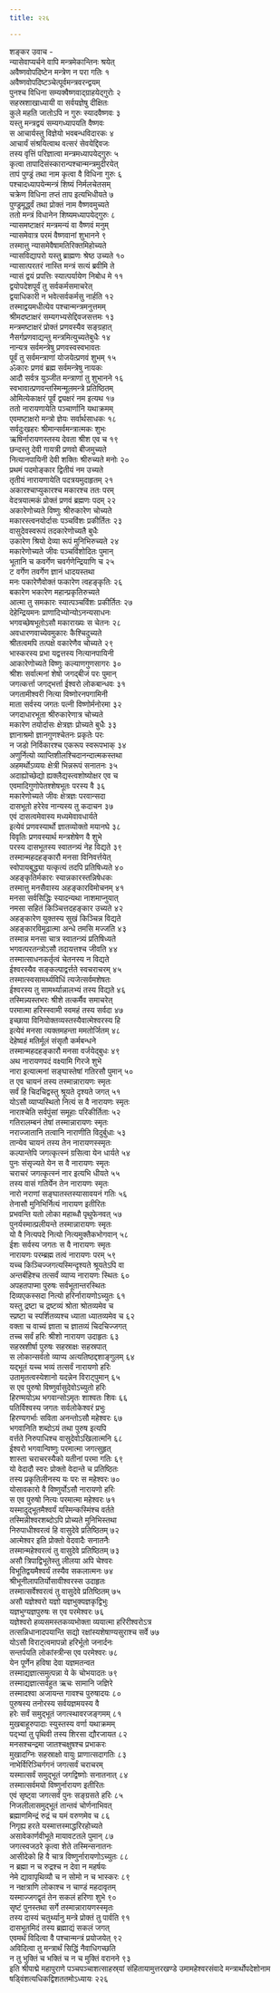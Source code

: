 ```yaml
---
title: २२६

---
```

शङ्कर उवाच -  
न्यासेवाप्यर्चने वापि मन्त्रमेकान्तिनः श्रयेत्  
अवैष्णवोपदिष्टेन मन्त्रेण न परा गतिः १  
अवैष्णवोपदिष्टञ्चेत्पूर्वमन्त्रवरन्द्वयम्  
पुनश्च विधिना सम्यक्वैष्णवाद्ग्राहयेद्गुरोः २  
सहस्रशाखाध्यायी वा सर्वयज्ञेषु दीक्षितः  
कुले महति जातोऽपि न गुरुः स्यादवैष्णवः ३  
यस्तु मन्त्रद्वयं सम्यगध्यापयति वैष्णवः  
स आचार्यस्तु विज्ञेयो भवबन्धविदारकः ४  
आचार्यं संश्रयित्वाथ वत्सरं सेवयेद्दिवजः  
तस्य वृत्तिं परिज्ञात्वा मन्त्रमध्यापयेद्गुरुः ५  
कृत्वा तापादिसंस्कारान्पश्चान्मन्त्रमुदीरयेत्  
तापं पुण्ड्रं तथा नाम कृत्वा वै विधिना गुरुः ६  
पश्चादध्यापयेन्मन्त्रं शिष्यं निर्मलचेतसम्  
चक्रेण विधिना तप्तं ताप इत्यभिधीयते ७  
पुण्ड्रमूर्द्ध्वं तथा प्रोक्तं नाम वैष्णवमुच्यते  
ततो मन्त्रं विधानेन शिष्यमध्यापयेद्गुरुः ८  
न्यासमष्टाक्षरं मन्त्रमन्यं वा वैष्णवं मनुम्  
न्यासमेवात्र परमं वैष्णवानां शुभानने ९  
तस्मात्तु न्यासमेवैषामतिरिक्तमिहोच्यते  
न्यासविद्यापरो यस्तु ब्राह्मणः श्रेष्ठ उच्यते १०  
न्यासात्परतरं नास्ति मन्त्रं सत्यं ब्रवीमि ते  
न्यासं द्वयं प्रपत्तिः स्यात्पर्यायेण निबोध मे ११  
द्वयोपदेशपूर्वं तु सर्वकर्मसमाचरेत्  
द्वयाधिकारी न भवेत्सर्वकर्मसु नार्हति १२  
तस्माद्वयमधीत्येव पश्चान्मन्त्रमनुत्तमम्  
श्रीमदष्टाक्षरं सम्यगभ्यसेद्दिवजसत्तमः १३  
मन्त्रमष्टाक्षरं प्रोक्तं प्रणवस्यैव सङ्ग्रहात्  
नैसर्गप्रणवाद्यन्तु मन्त्रमित्युच्यतेबुधैः १४  
नान्यत्र सर्वमन्त्रेषु प्रणवस्वस्वभावतः  
पूर्वं तु सर्वमन्त्राणां योजयेत्प्रणवं शुभम् १५  
ॐकारः प्रणवं ब्रह्म सर्वमन्त्रेषु नायकः  
आदौ सर्वत्र युञ्जीत मन्त्राणां तु शुभानने १६  
स्वभावात्प्रणवन्तस्मिन्मूलमन्त्रे प्रतिष्ठितम्  
ओमित्येकाक्षरं पूर्वं द्व्यक्षरं नम इत्यथ १७  
ततो नारायणायेति पञ्चार्णानि यथाक्रमम्  
एवमष्टाक्षरो मन्त्रो ज्ञेयः सर्वार्थसाधकः १८  
सर्वदुःखहरः श्रीमान्सर्वमन्त्रात्मकः शुभः  
ऋषिर्नारायणस्तस्य देवता श्रीश एव च १९  
छन्दस्तु देवी गायत्री प्रणवो बीजमुच्यते  
नित्यानपायिनी देवी शक्तिः श्रीरुच्यते मनोः २०  
प्रथमं पदमोङ्कार द्वितीयं नम उच्यते  
तृतीयं नारायणायेति पदत्रयमुदाहृतम् २१  
अकारश्चाप्युकारश्च मकारश्च ततः परम्  
वेदत्रयात्मकं प्रोक्तं प्रणवं ब्रह्मणः पदम् २२  
अकारेणोच्यते विष्णुः श्रीरुकारेण चोच्यते  
मकारस्त्वनयोर्दासः पञ्चविंशः प्रकीर्तितः २३  
वासुदेवस्वरूपं तदकारेणोच्यतै बुधैः  
उकारेण श्रियो देव्या रूपं मुनिभिरुच्यते २४  
मकारेणोच्यते जीवः पञ्चविंशोदितः पुमान्  
भूतानि च कवर्गेण चवर्गणेन्द्रियाणि च २५  
ट वर्गेण तवर्गेण ज्ञानं धादयस्तथा  
मनः पकारेणैवोक्तं फकारेण त्वहङ्कृतिः २६  
बकारेण भकारेण महान्प्रकृतिरुच्यते  
आत्मा तु समकारः स्यात्पञ्चविंशः प्रकीर्तितः २७  
देहेन्द्रियमनः प्राणादिभ्योन्योऽनन्यसाधनः  
भगवच्छेषभूतोऽसौ मकाराख्यः स चेतनः २८  
अवधारणवाच्येवमुकारः कैश्चिदुच्यते  
श्रीतत्वमपि तत्पक्षे वकारेणैव चोच्यते २९  
भास्करस्य प्रभा यद्वत्तस्य नित्यानपायिनी  
आकारेणोच्यते विष्णुः कल्याणगुणसागरः ३०  
श्रीशः सर्वात्मनां शेषो जगद्बीजं परः पुमान्  
जगत्कर्त्ता जगद्भर्त्ता ईश्वरो लोकबान्धवः ३१  
जगतामीश्वरी नित्या विष्णोरनपगामिनी  
माता सर्वस्य जगतः पत्नी विष्णोर्मनोरमा ३२  
जगदाधारभूता श्रीरुकारेणात्र चोच्यते  
मकारेण तयोर्दासः क्षेत्रज्ञः प्रोच्यते बुधैः ३३  
ज्ञानाश्रमो ज्ञानगुणश्चेतनः प्रकृतेः परः  
न जडो निर्विकारश्च एकरूप स्वरूपभाक् ३४  
अणुर्नित्यो व्याप्तिशीलश्चिदानन्दात्मकस्तथा  
अहमर्थोऽव्ययः क्षेत्री भिन्नरूपं सनातनः ३५  
अदाह्योच्छेद्यो ह्यक्लैद्यस्त्वशोष्योक्षर एव च  
एवमादिगुणोपेतश्शेषभूतः परस्य वै ३६  
मकारेणोच्यते जीवः क्षेत्रज्ञः परवान्सदा  
दासभूतो हरेरेव नान्यस्य तु कदाचन ३७  
एवं दासत्वमेवास्य मध्यमेवावधार्यते  
इत्येवं प्रणवस्यार्थो ज्ञातव्योक्तो मयानघे ३८  
विवृतिः प्रणवस्यार्थ मन्त्रशेषेण वै शुभे  
परस्य दासभूतस्य स्वातन्त्र्यं नेह विद्यते ३९  
तस्मान्महदहङ्कारौ मनसा विनिवर्त्तयेत्  
स्वोपायबुद्ध्या यत्कृत्यं तदपि प्रतिषिध्यते ४०  
अहङ्कृतिर्मकारः स्यान्नकारस्तन्निषेधकः  
तस्मात्तु मनसैवास्य अहङ्कारविमोचनम् ४१  
मनसा सर्वसिद्धिः स्यादन्यथा नाशमाप्नुयात्  
नमसा सहितं किञ्चित्तदहङ्कार उच्यते ४२  
अहङ्कारेण युक्तस्य सुखं किञ्चिन्न विद्यते  
अहङ्कारविमूढात्मा अन्धे तमसि मज्जति ४३  
तस्मान्न मनसा चात्र स्वातन्त्र्यं प्रतिषिध्यते  
भगवत्परतन्त्रोऽसौ तदायत्तश्च जीवति ४४  
तस्मात्साधनकर्तृत्वं चेतनस्य न विद्यते  
ईश्वरस्यैव सङ्कल्पाद्वर्त्तते स्वचराचरम् ४५  
तस्मात्स्वसामर्थ्यविधिं त्यजेत्सर्वमशेषतः  
ईश्वरस्य तु सामर्थ्यान्नालभ्यं तस्य विद्यते ४६  
तस्मिन्न्यस्तभरः श्रीशे तत्कर्मैव समाचरेत्  
परमात्मा हरिस्स्वामी स्वमहं तस्य सर्वदा ४७  
इच्छाया विनियोक्तव्यस्तस्यैवात्मेश्वरस्य हि  
इत्येवं मनसा त्यक्तमहन्ता ममतोर्जितम् ४८  
देहेष्वहं मतिर्मूलं संसृतौ कर्मबन्धने  
तस्मान्महदहङ्कारौ मनसा वर्जयेद्बुधः ४९  
अथ नारायणपदं वक्ष्यामि गिरजे शुभे  
नारा इत्यात्मनां सङ्घास्तेषां गतिरसौ पुमान् ५०  
त एव चायनं तस्य तस्मान्नारायणः स्मृतः  
सर्वं हि चिदचिद्वस्तु श्रूयते दृश्यते जगत् ५१  
योऽसौ व्याप्यस्थितो नित्यं स वै नारायणः स्मृतः  
नाराश्चेति सर्वपुंसां समूहाः परिकीर्तिताः ५२  
गतिरालम्बनं तेषां तस्मान्नारायणः स्मृतः  
नराज्जातानि तत्वानि नाराणीति विदुर्बुधाः ५३  
तान्येव चायनं तस्य तेन नारायणस्स्मृतः  
कल्पान्तेपि जगत्कृत्स्नं ग्रसित्वा येन धार्यते ५४  
पुनः संसृज्यते येन स वै नारायणः स्मृतः  
चराचरं जगत्कृत्स्नं नार इत्यभि धीयते ५५  
तस्य वासं गतिर्येन तेन नारायणः स्मृतः  
नारो नराणां सङ्घातस्तस्यासावयनं गतिः ५६  
तेनासौ मुनिभिर्नित्यं नारायण इतीरितः  
प्रभवन्ति यतो लोका महाब्धौ पृथुफेनवत् ५७  
पुनर्यस्मात्प्रलीयन्ते तस्मान्नारायणः स्मृतः  
यो वै नित्यपदे नित्यो नित्यमुक्तैकभोगवान् ५८  
ईशः सर्वस्य जगतः स वै नारायणः स्मृतः  
नारायणः परम्ब्रह्म तत्वं नारायणः परम् ५९  
यच्च किञ्चिज्जगत्यस्मिन्दृश्यते श्रूयतेऽपि वा  
अन्तर्बंहिश्च तत्सर्वं व्याप्य नारायणः स्थितः ६०  
अपहतपाप्मा पुरुषः सर्वभूतान्तरस्थितः  
दिव्यएकस्सदा नित्यो हरिर्नारायणोऽच्युतः ६१  
यस्तु द्रष्टा च द्रष्टव्यं श्रोता श्रोतव्यमेव च  
स्प्रष्टा च स्पर्शितव्यश्च ध्याता ध्यातव्यमेव च ६२  
वक्ता च वाच्यं ज्ञाता च ज्ञातव्यं चिदचिज्जगत्  
तच्च सर्वं हरिः श्रीशो नारायण उदाहृतः ६३  
सहस्रशीर्षा पुरुषः सहस्राक्षः सहस्रपात्  
स लोकान्सर्वतो व्याप्य अत्यतिष्ठद्दशाङ्गुलम् ६४  
यद्भूतं यच्च भव्यं तत्सर्वं नारायणो हरिः  
उतामृतत्वस्येशानो यदन्नेन विराट्पुमान् ६५  
स एव पुरुषो विष्णुर्वासुदेवोऽच्युतो हरिः  
हिरण्मयोऽथ भगवान्सोऽमृतः शाश्वतः शिवः ६६  
पतिर्विश्वस्य जगतः सर्वलोकेश्वरं प्रभुः  
हिरण्यगर्भाः सविता अनन्तोऽसौ महेश्वरः ६७  
भगवानिति शब्दोऽयं तथा पुरुष इत्यपि  
वर्त्तते निरुपाधिश्च वासुदेवोऽखिलात्मनि ६८  
ईश्वरो भगवान्विष्णुः परमात्मा जगत्सुहृत्  
शास्ता चराचरस्यैको यतीनां परमा गतिः ६९  
यो वेदादौ स्वरः प्रोक्तो वेदान्ते च प्रतिष्ठितः  
तस्य प्रकृतिलीनस्य यः परः स महेश्वरः ७०  
योसावकारो वै विष्णुर्योऽसौ नारायणो हरिः  
स एव पुरुषो नित्यः परमात्मा महेश्वरः ७१  
यस्मादुद्भूतमैश्वर्यं यस्मिन्कस्मिंश्च वर्तते  
तस्मिन्नीश्वरशब्दोऽपि प्रोच्यते मुनिभिस्तथा  
निरुपाधीश्वरत्वं हि वासुदेवे प्रतिष्ठितम् ७२  
आत्मेश्वर इति प्रोक्तो वेदवादैः सनातनैः  
तस्मान्महेश्वरत्वं तु वासुदेवे प्रतिष्ठितम् ७३  
असौ त्रिपाद्विभूतेस्तु लीलया अपि चेश्वरः  
विभूतिद्वयमैश्वर्यं तस्यैव सकलात्मनः ७४  
श्रीभूनीलापतिर्योसावीश्वरस्स उदाहृतः  
तस्मात्सर्वेश्वरत्वं तु वासुदेवे प्रतिष्ठितम् ७५  
असौ यज्ञेश्वरो यज्ञो यज्ञभुक्यज्ञकृद्विभुः  
यज्ञभुग्यज्ञपुरुषः स एव परमेश्वरः ७६  
यज्ञेश्वरो हव्यसमस्तकव्यभोक्ता व्ययात्मा हरिरीश्वरोऽत्र  
तत्सन्निधानादपयान्ति सद्यो रक्षांस्यशेषाण्यसुराश्च सर्वे ७७  
योऽसौ विराट्त्वमापन्नो हरिर्भूतो जनार्दनः  
सन्तर्पयति लोकांस्त्रीन्स एव परमेश्वरः ७८  
येन पूर्णेन हविषा देवा यज्ञमतन्वत  
तस्माद्यज्ञात्समुत्पन्ना ये के चोभयादतः ७९  
तस्माद्यज्ञात्सर्वहुत ऋचः सामानि जज्ञिरे  
तस्मादश्वा अजायन्त गावश्च पुरुषादयः ८०  
पुरुषस्य तनोरस्य सर्वयज्ञमयस्य वै  
हरेः सर्वं समुद्भूतं जगत्स्थावरजङ्गमम् ८१  
मुखबाहूरुपादाः स्युस्तस्य वर्णा यथाक्रमम्  
पद्भ्यां तु पृथिवी तस्य शिरसा द्यौरजायत ८२  
मनसश्चन्द्रमा जातश्चक्षुषश्च प्रभाकरः  
मुखादग्निः सहस्राक्षो वायुः प्राणात्सदागतिः ८३  
नाभेर्विरिञ्चिर्गगनं जगत्सर्वं चराचरम्  
यस्मात्सर्वं समुद्भूतं जगद्विष्णोः सनातनात् ८४  
तस्मात्सर्वमयो विष्णुर्नारायण इतीरितः  
एवं सृष्ट्वा जगत्सर्वं पुनः सङ्ग्रसते हरिः ८५  
निजलीलासमुद्भूतं तान्तवं चोर्णनाभिवत्  
ब्रह्माणमिन्द्रं रुद्रं च यमं वरुणमेव च ८६  
निगृह्य हरते यस्मात्तस्माद्धरिरहोच्यते  
असावेकार्णवीभूते मायावटतले पुमान् ८७  
जगत्स्वजठरे कृत्वा शेते तस्मिन्सनातनः  
आसीदेको हि वै चात्र विष्णुर्नारायणोऽच्युतः ८८  
न ब्रह्मा न च रुद्रश्च न देवा न महर्षयः  
नेमे द्यावापृथिव्यौ च न सोमो न च भास्करः ८९  
न नक्षत्राणि लोकाश्च न चाण्डं महदावृतम्  
यस्माज्जगद्वृतं तेन सकलं हरिणा शुभे ९०  
सृष्टं पुनस्तथा सर्गे तस्मान्नारायणस्स्मृतः  
तस्य दास्यं चतुर्थ्यानु मन्त्रे प्रोक्तं तु पार्वति ९१  
दासभूतमिदं तस्य ब्रह्माद्यं सकलं जगत्  
एवमर्थं विदित्वा वै पश्चान्मन्त्रं प्रयोजयेत् ९२  
अविदित्वा तु मन्त्रार्थं सिद्धिं नैवाधिगच्छति  
न तु भुक्तिं च भक्तिं च न च मुक्तिं वरानने ९३  
इति श्रीपाद्मे महापुराणे पञ्चपञ्चाशत्साहस्र्यां संहितायामुत्तरखण्डे उमामहेश्वरसंवादे मन्त्रार्थोपदेशोनाम षड्विंशत्यधिकद्विशततमोऽध्यायः २२६
